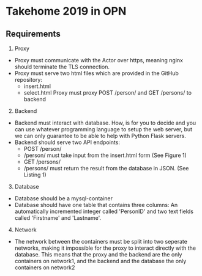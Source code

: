 # Takehome 2019 in OPN

## Requirements
1. Proxy
- Proxy must communicate with the Actor over https, meaning nginx should terminate the TLS connection.
- Proxy must serve two html files which are provided in the GitHub repository:
    - insert.html
    - select.html 
Proxy must proxy POST /person/ and GET /persons/ to backend
2. Backend
- Backend must interact with database. How, is for you to decide and you can use whatever programming language to setup the web server, but we can only guarantee to be able to help with Python Flask servers.
- Backend should serve two API endpoints:
    - POST /person/
     - /person/ must take input from the insert.html form (See Figure 1)
    - GET /persons/
     - /persons/ must return the result from the database in JSON. (See Listing 1)
3. Database
- Database should be a mysql-container
- Database should have one table that contains three columns: An automatically incremented integer called 'PersonID' and two text fields called 'Firstname' and 'Lastname'.
4. Network
- The network between the containers must be split into two seperate networks, making it impossible for the proxy to interact directly with the database. This means that the proxy and the backend are the only containers on network1, and the backend and the database the only containers on network2
